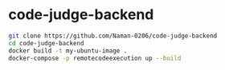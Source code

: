 # code-judge-backend

```bash
git clone https://github.com/Naman-0206/code-judge-backend
cd code-judge-backend
docker build -t my-ubuntu-image .
docker-compose -p remotecodeexecution up --build
```
